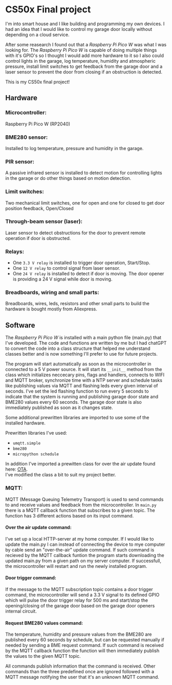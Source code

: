 # CS50x Final project

I'm into smart house and I like building and programming my own devices.
I had an idea that I would like to control my garage door locally without depending on a cloud service.

After some reasearch I found out that a _Raspberry Pi Pico W_ was what I was looking for.
The _Raspberry Pi Pico W_ is capable of doing multiple things with it's GPIO's so I thought I would add more hardware to it
so I also could control lights in the garage, log temperature, humidity and atmospheric pressure, install limit switches to get
feedback from the garage door and a laser sensor to prevent the door from closing if an obstruction is detected.

This is my CS50x final project!

## Hardware

### Microcontroller:
Raspberry Pi Pico W (RP2040)

### BME280 sensor:
Installed to log temperature, pressure and humidity in the garage.

### PIR sensor:
A passive infrared sensor is installed to detect motion for controlling lights in the garage or do other things based on motion detection.

### Limit switches:
Two mechanical limit switches, one for open and one for closed to get door position feedback, Open/Closed

### Through-beam sensor (laser):
Laser sensor to detect obstructions for the door to prevent remote operation if door is obstructed.

### Relays:
- One ```3.3 V relay``` is installed to trigger door operation, Start/Stop.
- One ```12 V relay``` to control signal from laser sensor.
- One ```24 V relay``` is installed to detect if door is moving. The door opener is providing a 24 V signal while door is moving.

### Breadboards, wiring and small parts:
Breadboards, wires, leds, resistors and other small parts to build the hardware is bought mostly from Aliexpress.


## Software
The _Raspberry Pi Pico W_ is installed with a main python file (main.py) that I've developed.
The code and functions are written by me but I had chatGPT to convert the code into a class structure that helped me understand classes better
and is now something I'll prefer to use for future projects. <br>

The program will start automatically as soon as the microcontroller in connected to a 5 V power source.
It will start its ```__init__``` method from the class which initializes neccecary pins, flags and handlers, connects to WIFI and MQTT broker, synchronize time with a NTP server
and schedule tasks like publishing values via MQTT and flashing leds every given interval of seconds.
I've set the led flashing function to run every 5 seconds to indicate that the system is running and publishing garage door state and BME280 values every 60 seconds.
The garage door state is also immediately published as soon as it changes state.

Some additional prewritten libraries are imported to use some of the installed hardware.

Prewritten libraries I've used:
- ```umqtt.simple```
- ```bme280```
- ```micropython schedule```

In addition I've imported a prewitten class for over the air update found here: [OTA](https://github.com/kevinmcaleer/ota). <br>
I've modified the class a bit to suit my project better.

### MQTT:
MQTT (Message Queuing Telemetry Transport) is used to send commands to and receive values and feedback from the microcontroller.
In ```main.py``` there is a MQTT callback function that subscribes to a given topic. The function has 3 different actions based on its input command.

#### Over the air update command:
I've set up a local HTTP-server at my home computer. If I would like to update the main.py I can instead of connecting the device to mye computer by cable send an "over-the-air" update command.
If such command is recieved by the MQTT callback funtion the program starts downloading the updated main.py from a given path on my server computer.
If successfull, the microcontroller will restart and run the newly installed program.

#### Door trigger command:
If the message to the MQTT subscription topic contains a door trigger command, the microcontroller will send a 3.3 V signal to its defined GPIO which will pulse the door trigger relay for 500 ms and start/stop the opening/closing of the garage door based on the garage door openers internal circuit.

#### Request BME280 values command:
The temperature, humidity and pressure values from the BME280 are published every 60 seconds by schedule, but can be requested manually if needed by sending a BME request command. If such command is received by the MQTT callback function the function will then immediately publish the values to the given MQTT topic.

All commands publish information that the command is received. Other commands than the three predefined once are ignored followed with a MQTT message notifying the user that it's an unknown MQTT command.






